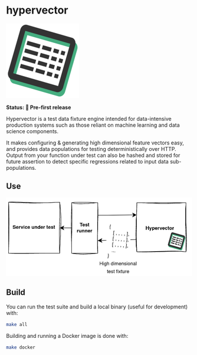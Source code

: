 # hypervector

![hypie](./assets/hypie.png)

**Status: 🔨 Pre-first release**

Hypervector is a test data fixture engine intended for data-intensive production systems such as those reliant
on machine learning and data science components.

It makes configuring & generating high dimensional feature vectors easy, and provides data populations for testing
deterministically over HTTP. Output from your function under test can also be hashed and stored for future assertion to
detect specific regressions related to input data sub-populations.

## Use

![flowchart](./assets/flowchart.png)

## Build

You can run the test suite and build a local binary (useful for development) with:

```bash
make all
```

Building and running a Docker image is done with:

```bash
make docker
```
